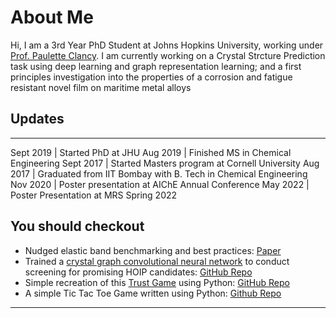 # About Me

Hi, I am a 3rd Year PhD Student at Johns Hopkins University, working under [Prof. Paulette Clancy](https://clancygroup.wse.jhu.edu/). I am currently working on a Crystal Strcture Prediction task using deep learning and graph representation learning; and a first principles investigation into the properties of a corrosion and fatigue resistant novel film on maritime metal alloys

## Updates

* * *

Sept 2019 | Started PhD at JHU
Aug 2019 | Finished MS in Chemical Engineering
Sept 2017 | Started Masters program at Cornell University
Aug 2017 | Graduated from IIT Bombay with B. Tech in Chemical Engineering
Nov 2020 | Poster presentation at AIChE Annual Conference
May 2022 | Poster Presentation at MRS Spring 2022

## You should checkout

* Nudged elastic band benchmarking and best practices: [Paper](https://doi.org/10.1021/acs.jctc.1c00926)
* Trained a [crystal graph convolutional neural network](https://arxiv.org/abs/1710.10324) to conduct screening for promising HOIP candidates: [GitHub Repo](https://github.com/sh-divya/cgcnn_hoip)
* Simple recreation of this [Trust Game](https://ncase.me/trust/) using Python: [GitHub Repo](https://github.com/sh-divya/Trust_Game)
* A simple Tic Tac Toe Game written using Python: [Github Repo](https://github.com/sh-divya/Tic_Tac_Toe)

* * *
